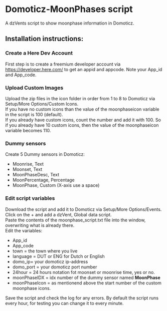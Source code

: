 # Domoticz-MoonPhases script
A dzVents script to show moonphase information in Domoticz.
## Installation instructions:

### Create a Here Dev Account 
First step is to create a freemium developer account via https://developer.here.com/ to get an appid and appcode.
Note your App_id and App_code.

### Upload Custom Images
Upload the zip files in the icon folder in order from 1 to 8 to Domoticz via Setup/More Options/Custom Icons.<br>
If you have no custom icons than the value of the moonphaseicon variable in the script is 100 (default).<br>
If you already have custom icons, count the number and add it with 100. So if you already have 10 custom icons, then the value of the moonphaseicon variable becomes 110.

### Dummy sensors
Create 5 Dummy sensors in Domoticz:
- Moonrise, Text
- Moonset, Text
- MoonPhaseDesc, Text
- MoonPercentage, Percentage
- MoonPhase, Custom (X-axis use a space)

### Edit script variables
Download the script and add it to Domoticz via Setup/More Options/Events. Click on the + and add a dzVent, Global data script.<br>
Paste the contents of the moonphase_script.txt file into the window, overwriting what is already there.<br>
Edit the variables:<br>
- App_id
- App_code
- town = the town where you live
- language = DUT or ENG for Dutch or English
- domo_ip= your domoticz ip-address
- domo_port = your domoticz port number
- 24hour = 24 hours notation fot moonset or moonrise time, yes or no.
- moonPhaseIDX = idx number of the dummy sensor named <b>MoonPhase</b>
- moonPhaseIcon = as mentionend above the start number of the custom moonphase icons.

Save the script and check the log for any errors. By default the script runs every hour, for testing you can change it to every minute.
